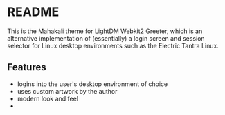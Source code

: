 # README 

This is the Mahakali theme for LightDM Webkit2 Greeter, which is an alternative implementation of (essentially) a login screen and session selector for Linux desktop environments such as the Electric Tantra Linux. 

## Features

- logins into the user's desktop environment of choice 
- uses custom artwork by the author 
- modern look and feel 
- 